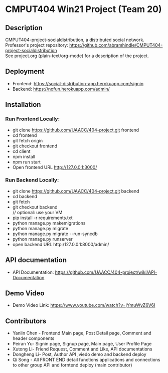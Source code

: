 # CMPUT404 Win21 Project (Team 20)

## Description
CMPUT404-project-socialdistribution, a distributed social network.<br/>
Professor's project repository: https://github.com/abramhindle/CMPUT404-project-socialdistribution<br/>
See project.org (plain-text/org-mode) for a description of the project.<br/>


## Deployment
* Frontend: https://social-distribution-app.herokuapp.com/signin<br/>
* Backend: https://nofun.herokuapp.com/admin/<br/>


## Installation

### Run Frontend Locally:
* git clone https://github.com/UAACC/404-project.git frontend<br/>
* cd frontend<br/>
* git fetch origin<br/>
* git checkout frontend<br/>
* cd client<br/>
* npm install<br/>
* npm run start<br/>
* Open frontend URL http://127.0.0.1:3000/ <br/>

### Run Backend Locally:
* git clone https://github.com/UAACC/404-project.git backend<br/>
* cd backend<br/>
* git fetch<br/>
* git checkout backend<br/>
// optional: use your VM<br/>
* pip install -r requirements.txt
* python manage.py makemigrations<br/>
* python manage.py migrate<br/>
* python manage.py migrate --run-syncdb<br/>
* python manage.py runserver<br/>
* open backend URL http:/127.0.0.1:8000/admin/ <br/>

## API documentation
* API Documentation: https://github.com/UAACC/404-project/wiki/API-Documentation <br/>

## Demo Video
* Demo Video Link: https://www.youtube.com/watch?v=jYmuWyZ6V6I <br/>

## Contributors
* Yanlin Chen - Frontend Main page, Post Detail page, Comment and header components <br/>
* Peiran Yu- Signin page, Signup page, Main page, User Profile Page<br/>
* Xutong Li- Friend Request, Comment and Like, API documentations <br/>
* Dongheng Li- Post, Author API ,viedo demo and backend deploy<br/>
* Qi Song - All FRONT END  detail functions applications and connections to other group API and forntend deploy (main contributor) <br />




